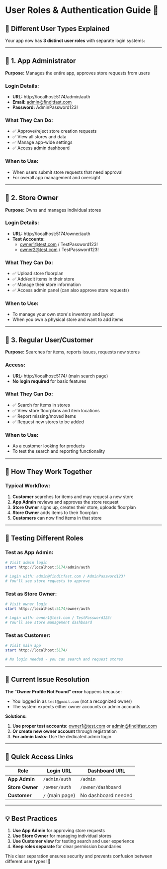 # User Roles & Authentication Guide 👥

## 🎯 **Different User Types Explained**

Your app now has **3 distinct user roles** with separate login systems:

---

## 🔧 **1. App Administrator**
**Purpose:** Manages the entire app, approves store requests from users

### **Login Details:**
- **URL:** http://localhost:5174/admin/auth
- **Email:** admin@finditfast.com  
- **Password:** AdminPassword123!

### **What They Can Do:**
- ✅ Approve/reject store creation requests
- ✅ View all stores and data
- ✅ Manage app-wide settings
- ✅ Access admin dashboard

### **When to Use:**
- When users submit store requests that need approval
- For overall app management and oversight

---

## 🏪 **2. Store Owner**
**Purpose:** Owns and manages individual stores

### **Login Details:**
- **URL:** http://localhost:5174/owner/auth
- **Test Accounts:**
  - owner1@test.com / TestPassword123!
  - owner2@test.com / TestPassword123!

### **What They Can Do:**
- ✅ Upload store floorplan
- ✅ Add/edit items in their store
- ✅ Manage their store information
- ✅ Access admin panel (can also approve store requests)

### **When to Use:**
- To manage your own store's inventory and layout
- When you own a physical store and want to add items

---

## 👤 **3. Regular User/Customer**
**Purpose:** Searches for items, reports issues, requests new stores

### **Access:**
- **URL:** http://localhost:5174/ (main search page)
- **No login required** for basic features

### **What They Can Do:**  
- ✅ Search for items in stores
- ✅ View store floorplans and item locations
- ✅ Report missing/moved items
- ✅ Request new stores to be added

### **When to Use:**
- As a customer looking for products
- To test the search and reporting functionality

---

## 🔄 **How They Work Together**

### **Typical Workflow:**
1. **Customer** searches for items and may request a new store
2. **App Admin** reviews and approves the store request  
3. **Store Owner** signs up, creates their store, uploads floorplan
4. **Store Owner** adds items to their floorplan
5. **Customers** can now find items in that store

---

## 🧪 **Testing Different Roles**

### **Test as App Admin:**
```powershell
# Visit admin login
start http://localhost:5174/admin/auth

# Login with: admin@finditfast.com / AdminPassword123!
# You'll see store requests to approve
```

### **Test as Store Owner:**
```powershell
# Visit owner login  
start http://localhost:5174/owner/auth

# Login with: owner1@test.com / TestPassword123!
# You'll see store management dashboard
```

### **Test as Customer:**
```powershell
# Visit main app
start http://localhost:5174/

# No login needed - you can search and request stores
```

---

## 🚨 **Current Issue Resolution**

**The "Owner Profile Not Found" error** happens because:
- You logged in as `test@gmail.com` (not a recognized owner)
- The system expects either owner accounts or admin accounts

**Solutions:**
1. **Use proper test accounts:** owner1@test.com or admin@finditfast.com
2. **Or create new owner account** through registration
3. **For admin tasks:** Use the dedicated admin login

---

## 🔗 **Quick Access Links**

| Role | Login URL | Dashboard URL |
|------|-----------|---------------|
| **App Admin** | `/admin/auth` | `/admin` |
| **Store Owner** | `/owner/auth` | `/owner/dashboard` |  
| **Customer** | `/` (main page) | No dashboard needed |

---

## 💡 **Best Practices**

1. **Use App Admin** for approving store requests
2. **Use Store Owner** for managing individual stores  
3. **Use Customer view** for testing search and user experience
4. **Keep roles separate** for clear permission boundaries

This clear separation ensures security and prevents confusion between different user types! 🎯
